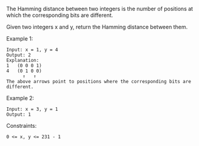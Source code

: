 The Hamming distance between two integers is the number of positions at which the corresponding bits are different.

Given two integers x and y, return the Hamming distance between them.

Example 1:

    Input: x = 1, y = 4
    Output: 2
    Explanation:
    1   (0 0 0 1)
    4   (0 1 0 0)
          ↑   ↑
    The above arrows point to positions where the corresponding bits are different.

Example 2:

    Input: x = 3, y = 1
    Output: 1

Constraints:

    0 <= x, y <= 231 - 1
